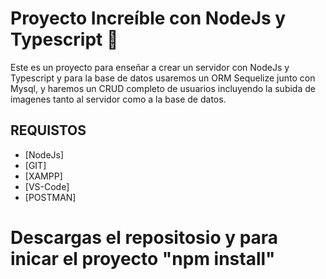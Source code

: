 # Proyecto Increíble con NodeJs y Typescript 🚀

Este es un proyecto para enseñar a crear un servidor con NodeJs y Typescript y para la base de datos usaremos un ORM Sequelize junto con Mysql, y haremos un CRUD completo de usuarios incluyendo la subida de imagenes tanto al servidor como a la base de datos.

## REQUISTOS
- [NodeJs] 
- [GIT]
- [XAMPP]
- [VS-Code]
- [POSTMAN]

# Descargas el repositosio y para inicar el proyecto "npm install" 
